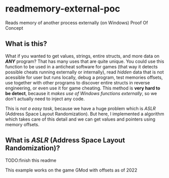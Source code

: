 # readmemory-external-poc
 Reads memory of another process externally (on Windows) Proof Of Concept
 
 
 ## What is this?
 What if you wanted to get values, strings, entire structs, and more data on ***ANY*** program? That has many uses that are quite unique. You could use this function to be used in a anticheat software for games (that way it detects possible cheats running externally or internally), read *hidden* data that is not acessible for user but runs locally, debug a program, test memories offsets, use together with other programs to discover entire structs in reverse engineering, or even use it for game cheating. This method is **very hard to be detect**, because it *makes use of Windows functions externally*, so we don't actually need to inject any code.
 
 This is *not a easy task*, because we have a huge problem which is *ASLR* (Address Space Layout Randomization). But here, I implemented a algorithm which takes care of this detail and we can get values and pointers using memory offsets.
 
 ## What is *ASLR* (Address Space Layout Randomization)?
 TODO:finish this readme
 
 
 This example works on the game GMod with offsets as of 2022
